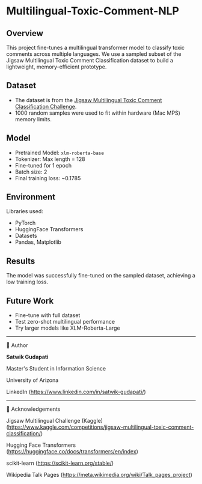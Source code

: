 # Multilingual-Toxic-Comment-NLP

## Overview
This project fine-tunes a multilingual transformer model to classify toxic comments across multiple languages. We use a sampled subset of the Jigsaw Multilingual Toxic Comment Classification dataset to build a lightweight, memory-efficient prototype.

## Dataset
- The dataset is from the [Jigsaw Multilingual Toxic Comment Classification Challenge](https://www.kaggle.com/competitions/jigsaw-multilingual-toxic-comment-classification).
- 1000 random samples were used to fit within hardware (Mac MPS) memory limits.
  
## Model
- Pretrained Model: `xlm-roberta-base`
- Tokenizer: Max length = 128
- Fine-tuned for 1 epoch
- Batch size: 2
- Final training loss: ~0.1785

## Environment
Libraries used:
- PyTorch
- HuggingFace Transformers
- Datasets
- Pandas, Matplotlib

## Results
The model was successfully fine-tuned on the sampled dataset, achieving a low training loss. 

## Future Work
- Fine-tune with full dataset
- Test zero-shot multilingual performance
- Try larger models like XLM-Roberta-Large

---

👤 Author

**Satwik Gudapati**

Master's Student in Information Science

University of Arizona

LinkedIn (https://www.linkedin.com/in/satwik-gudapati/)

---

🙏 Acknowledgements

Jigsaw Multilingual Challenge (Kaggle) (https://www.kaggle.com/competitions/jigsaw-multilingual-toxic-comment-classification/)

Hugging Face Transformers (https://huggingface.co/docs/transformers/en/index)

scikit-learn (https://scikit-learn.org/stable/)

Wikipedia Talk Pages (https://meta.wikimedia.org/wiki/Talk_pages_project)
